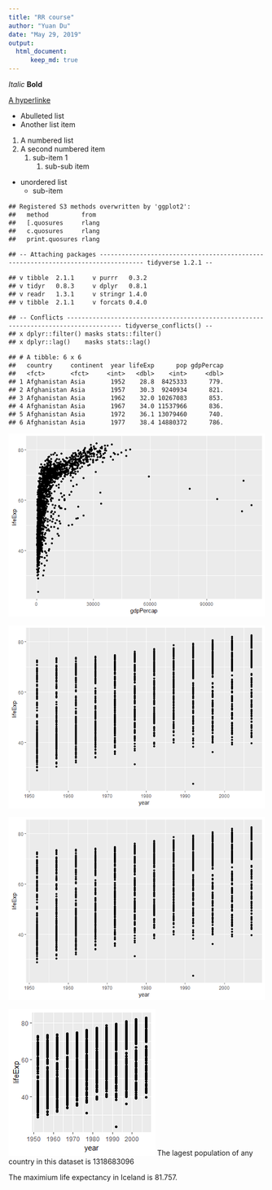 ```yaml
---
title: "RR course"
author: "Yuan Du"
date: "May 29, 2019"
output: 
  html_document:
      keep_md: true
---
```


*Italic*
**Bold**

[A hyperlinke](https://google.com)

- Abulleted list
- Another list item

1. A numbered list
2. A second numbered item
    1. sub-item 1
        1. sub-sub item

* unordered list
    + sub-item
    

 
 

```
## Registered S3 methods overwritten by 'ggplot2':
##   method         from 
##   [.quosures     rlang
##   c.quosures     rlang
##   print.quosures rlang
```

```
## -- Attaching packages ---------------------------------------------------------------------------------- tidyverse 1.2.1 --
```

```
## v tibble  2.1.1     v purrr   0.3.2
## v tidyr   0.8.3     v dplyr   0.8.1
## v readr   1.3.1     v stringr 1.4.0
## v tibble  2.1.1     v forcats 0.4.0
```

```
## -- Conflicts ------------------------------------------------------------------------------------- tidyverse_conflicts() --
## x dplyr::filter() masks stats::filter()
## x dplyr::lag()    masks stats::lag()
```

```
## # A tibble: 6 x 6
##   country     continent  year lifeExp      pop gdpPercap
##   <fct>       <fct>     <int>   <dbl>    <int>     <dbl>
## 1 Afghanistan Asia       1952    28.8  8425333      779.
## 2 Afghanistan Asia       1957    30.3  9240934      821.
## 3 Afghanistan Asia       1962    32.0 10267083      853.
## 4 Afghanistan Asia       1967    34.0 11537966      836.
## 5 Afghanistan Asia       1972    36.1 13079460      740.
## 6 Afghanistan Asia       1977    38.4 14880372      786.
```
![](figs/gdp_lifeexp_plot-1.png)<!-- -->

![](figs/gdp_lifeexp_over_time-1.png)<!-- -->
 

![](figs/gdp_lifeexp_over_time3-1.png)<!-- -->

![](figs/gdp_lifeexp_over_time4-1.png)<!-- -->
The lagest population of any country in this dataset is 1318683096

The maximium life expectancy in Iceland is 81.757.



<!-- Here is some more text that I am adding.  -->
<!-- Below from the github to push an existing repository from the commande line -->
<!-- git remote add origin from github -->
<!-- git push -u origin master -->
